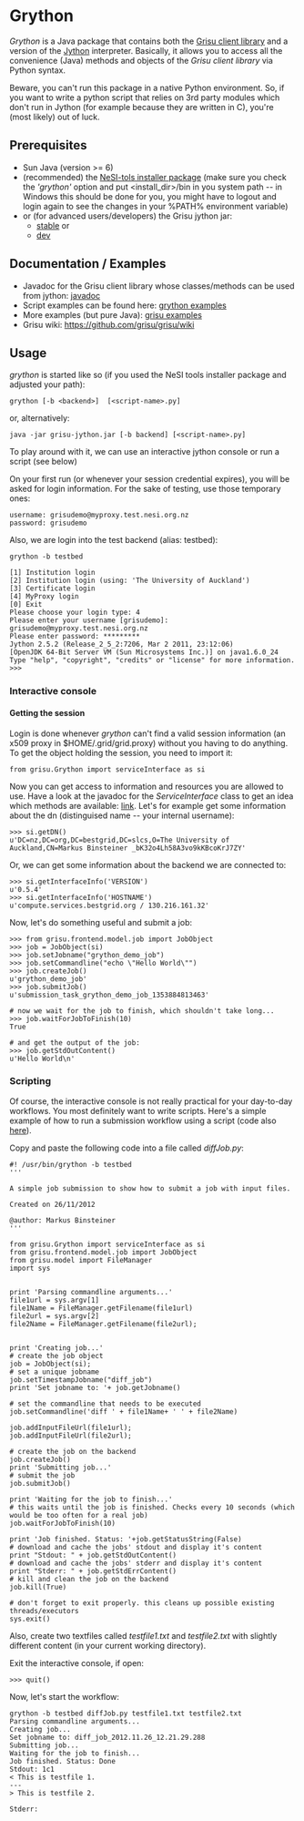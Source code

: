 Grython
=======

*Grython* is a Java package that contains both the [Grisu client library](https://github.com/grisu/grisu/wiki/Grisu-client-library) and a version of the [Jython](http://jython.org/) interpreter. Basically, it allows you to access all the convenience (Java) methods and objects of the *Grisu client library* via Python syntax. 

Beware, you can't run this package in a native Python environment. So, if you want to write a python script that relies on 3rd party modules which don't run in Jython (for example because they are written in C), you're (most likely) out of luck.


Prerequisites
---------------------

* Sun Java (version >= 6)
* (recommended) the [NeSI-tols installer package](http://code.ceres.auckland.ac.nz/downloads/nesi/nesi-tools-installer.jar) (make sure you check the *'grython'* option and put <install_dir>/bin in you system path -- in Windows this should be done for you, you might have to logout and login again to see the changes in your %PATH% environment variable)
* or (for advanced users/developers) the Grisu jython jar:
  * [stable](http://code.ceres.auckland.ac.nz/stable-downloads/grisu-jython.jar) or
  * [dev](http://code.ceres.auckland.ac.nz/snapshot-downloads/grisu-jython-dev.jar)


Documentation / Examples
---------------------------

* Javadoc for the Grisu client library whose classes/methods can be used from jython: [javadoc](https://code.ceres.auckland.ac.nz/jenkins/job/Grisu-SNAPSHOT-Javadoc/javadoc/)
* Script examples can be found here: [grython examples](https://github.com/grisu/grisu-jython/tree/master/src/main/jython/examples)
* More examples (but pure Java): [grisu examples](https://github.com/grisu/examples)
* Grisu wiki: https://github.com/grisu/grisu/wiki

Usage
----------

*grython* is started like so (if you used the NeSI tools installer package and adjusted your path):

    grython [-b <backend>]  [<script-name>.py]
	
or, alternatively:

    java -jar grisu-jython.jar [-b backend] [<script-name>.py]
	
To play around with it, we can use an interactive jython console or run a script (see below)

On your first run (or whenever your session credential expires), you will be asked for login information. For the sake of testing, use those temporary ones:

    username: grisudemo@myproxy.test.nesi.org.nz
	password: grisudemo

Also, we are login into the test backend (alias: testbed):

    grython -b testbed

    [1] Institution login
    [2] Institution login (using: 'The University of Auckland')
    [3] Certificate login
    [4] MyProxy login
    [0] Exit
    Please choose your login type: 4
    Please enter your username [grisudemo]: grisudemo@myproxy.test.nesi.org.nz
    Please enter password: *********
    Jython 2.5.2 (Release_2_5_2:7206, Mar 2 2011, 23:12:06) 
    [OpenJDK 64-Bit Server VM (Sun Microsystems Inc.)] on java1.6.0_24
    Type "help", "copyright", "credits" or "license" for more information.
    >>> 

### Interactive console

#### Getting the session

Login is done whenever *grython* can't find a valid session information (an x509 proxy in $HOME/.grid/grid.proxy) without you having to do anything. To get the object holding the session, you need to import it:

    from grisu.Grython import serviceInterface as si

Now you can get access to information and resources you are allowed to use. Have a look at the javadoc for the _ServiceInterface_ class to get an idea which methods are available: [link](https://code.ceres.auckland.ac.nz/jenkins/job/Grisu-SNAPSHOT-Javadoc/javadoc/grisu/control/ServiceInterface.html). Let's for example get some information about the dn (distinguised name -- your internal username):

	>>> si.getDN()      
	u'DC=nz,DC=org,DC=bestgrid,DC=slcs,O=The University of Auckland,CN=Markus Binsteiner _bK32o4Lh58A3vo9kKBcoKrJ7ZY'

Or, we can get some information about the backend we are connected to:

    >>> si.getInterfaceInfo('VERSION')
    u'0.5.4'
    >>> si.getInterfaceInfo('HOSTNAME')
    u'compute.services.bestgrid.org / 130.216.161.32'

Now, let's do something useful and submit a job:

    >>> from grisu.frontend.model.job import JobObject
	>>> job = JobObject(si)
	>>> job.setJobname("grython_demo_job")
    >>> job.setCommandline("echo \"Hello World\"")
	>>> job.createJob()  
    u'grython_demo_job'
	>>> job.submitJob()
    u'submission_task_grython_demo_job_1353884813463'
	
	# now we wait for the job to finish, which shouldn't take long...
	>>> job.waitForJobToFinish(10)
    True
	
	# and get the output of the job:
    >>> job.getStdOutContent()
    u'Hello World\n'

### Scripting

Of course, the interactive console is not really practical for your day-to-day workflows. You most definitely want to write scripts.  Here's a simple example of how to run a submission workflow using a script (code also [here](https://gist.github.com/4145849)). 

Copy and paste the following code into a file called _diffJob.py_:


    #! /usr/bin/grython -b testbed
    '''
    
    A simple job submission to show how to submit a job with input files.
    
    Created on 26/11/2012
    
    @author: Markus Binsteiner
    '''
    
    from grisu.Grython import serviceInterface as si
    from grisu.frontend.model.job import JobObject
    from grisu.model import FileManager
    import sys
    
    
    print 'Parsing commandline arguments...'
    file1url = sys.argv[1]
    file1Name = FileManager.getFilename(file1url)
    file2url = sys.argv[2]
    file2Name = FileManager.getFilename(file2url);
    
    
    print 'Creating job...'
    # create the job object
    job = JobObject(si);
    # set a unique jobname
    job.setTimestampJobname("diff_job")
    print 'Set jobname to: '+ job.getJobname()
    
    # set the commandline that needs to be executed
    job.setCommandline('diff ' + file1Name+ ' ' + file2Name)
    
    job.addInputFileUrl(file1url);
    job.addInputFileUrl(file2url);
    
    # create the job on the backend
    job.createJob()
    print 'Submitting job...'
    # submit the job
    job.submitJob()
    
    print 'Waiting for the job to finish...'
    # this waits until the job is finished. Checks every 10 seconds (which would be too often for a real job)
    job.waitForJobToFinish(10)
    
    print 'Job finished. Status: '+job.getStatusString(False)
    # download and cache the jobs' stdout and display it's content
    print "Stdout: " + job.getStdOutContent()
    # download and cache the jobs' stderr and display it's content
    print "Stderr: " + job.getStdErrContent()
    # kill and clean the job on the backend
    job.kill(True)
    
    # don't forget to exit properly. this cleans up possible existing threads/executors
    sys.exit()

Also, create two textfiles called _testfile1.txt_ and _testfile2.txt_ with slightly different content (in your current working directory).

Exit the interactive console, if open:

    >>> quit()

Now, let's start the workflow:

    grython -b testbed diffJob.py testfile1.txt testfile2.txt
    Parsing commandline arguments...
    Creating job...
    Set jobname to: diff_job_2012.11.26_12.21.29.288
    Submitting job...
    Waiting for the job to finish...
    Job finished. Status: Done
    Stdout: 1c1
    < This is testfile 1.
    ---
    > This is testfile 2.
    
    Stderr: 




